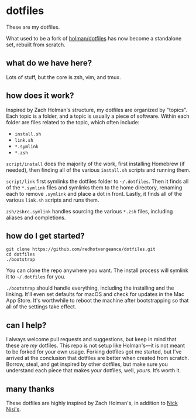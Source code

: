 # dotfiles

These are my dotfiles.

What used to be a fork of [holman/dotfiles](https://github.com/holman/dotfiles) has now become a standalone set, rebuilt from scratch.

## what do we have here?

Lots of stuff, but the core is zsh, vim, and tmux.

## how does it work?

Inspired by Zach Holman's structure, my dotfiles are organized by "topics". Each topic is a folder, and a topic is usually a piece of software. Within each folder are files related to the topic, which often include:

- `install.sh`
- `link.sh`
- `*.symlink`
- `*.zsh`

`script/install` does the majority of the work, first installing Homebrew (if needed), then finding all of the various `install.sh` scripts and running them.

`script/link` first symlinks the dotfiles folder to `~/.dotfiles`. Then it finds all of the `*.symlink` files and symlinks them to the home directory, renaming each to remove `.symlink` and place a dot in front. Lastly, it finds all of the various `link.sh` scripts and runs them.

`zsh/zshrc.symlink` handles sourcing the various `*.zsh` files, including aliases and completions.

## how do I get started?

```
git clone https://github.com/redhotvengeance/dotfiles.git
cd dotfiles
./bootstrap
```

You can clone the repo anywhere you want. The install process will symlink it to `~/.dotfiles` for you.

`./bootstrap` should handle everything, including the installing and the linking. It'll even set defaults for macOS and check for updates in the Mac App Store. It's worthwhile to reboot the machine after bootstrapping so that all of the settings take effect.

## can I help?

I always welcome pull requests and suggestions, but keep in mind that these are _my_ dotfiles. This repo is not setup like Holman's—it is not meant to be forked for your own usage. Forking dotfiles got me started, but I've arrived at the conclusion that dotfiles are better when created from scratch. Borrow, steal, and get inspired by other dotfiles, but make sure you understand each piece that makes _your_ dotfiles, well, _yours_. It’s worth it.

## many thanks

These dotfiles are highly inspired by Zach Holman's, in addition to [Nick Nisi's](https://github.com/nicknisi/dotfiles).